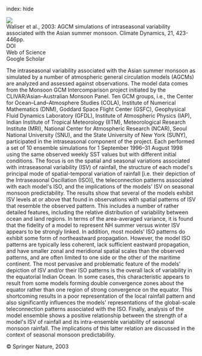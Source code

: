 index: hide

<div class="Citation">
    <div class="Citation-thumb CitationThumb-linked"  data-href="https://doi.org/10.1007/s00382-003-0337-1">
      <img src="https://static.claimspace.cloud/climate-study-static/refs/thumbs/9/Waliser_et_al_2003-thumb.png" />
    </div>

  <div class="Citation-body">
    <div class="Citation-text">Waliser et al., 2003: AGCM simulations of intraseasonal variability associated with the Asian summer monsoon. <span class="Article-journal">Climate Dynamics, </span><span class="Article-volume">21, </span>423-446pp.</div>
    <div class="Citation-links">
      <div class="CitationLink" data-href="https://doi.org/10.1007/s00382-003-0337-1">
        <div class="CitationLink-icon CitationLink-Doi"></div>
        <div class="CitationLink-text">DOI</div>
      </div>
      <div class="CitationLink" data-href="http://cel.webofknowledge.com/InboundService.do?customersID=atyponcel&smartRedirect=yes&mode=FullRecord&IsProductCode=Yes&product=CEL&Init=Yes&Func=Frame&action=retrieve&SrcApp=literatum&SrcAuth=atyponcel&SID=7CNc3cIRaBKjGbSujFM&UT=WOS:000186496700005">
        <div class="CitationLink-icon CitationLink-Isi"></div>
        <div class="CitationLink-text">Web of Science</div>
      </div>
      <div class="CitationLink" data-href="https://scholar.google.com/scholar?q=10.1007/s00382-003-0337-1">
        <div class="CitationLink-icon CitationLink-Scholar"></div>
        <div class="CitationLink-text">Google Scholar</div>
      </div>
    </div>
  </div>
</div>

The intraseasonal variability associated with the Asian summer monsoon as simulated by a number of atmospheric general circulation models (AGCMs) are analyzed and assessed against observations. The model data comes from the Monsoon GCM Intercomparison project initiated by the CLIVAR/Asian–Australian Monsoon Panel. Ten GCM groups, i.e., the Center for Ocean–Land–Atmosphere Studies (COLA), Institute of Numerical Mathematics (DNM), Goddard Space Flight Center (GSFC), Geophysical Fluid Dynamics Laboratory (GFDL), Institute of Atmospheric Physics (IAP), Indian Institute of Tropical Meteorology (IITM), Meteorological Research Institute (MRI), National Center for Atmospheric Research (NCAR), Seoul National University (SNU), and the State University of New York (SUNY), participated in the intraseasonal component of the project. Each performed a set of 10 ensemble simulations for 1 September 1996–31 August 1998 using the same observed weekly SST values but with different initial conditions. The focus is on the spatial and seasonal variations associated with intraseasonal variability (ISV) of rainfall, the structure of each model's principal mode of spatial-temporal variation of rainfall [i.e. their depiction of the Intraseasonal Oscillation (ISO)], the teleconnection patterns associated with each model's ISO, and the implications of the models' ISV on seasonal monsoon predictability. The results show that several of the models exhibit ISV levels at or above that found in observations with spatial patterns of ISV that resemble the observed pattern. This includes a number of rather detailed features, including the relative distribution of variability between ocean and land regions. In terms of the area-averaged variance, it is found that the fidelity of a model to represent NH summer versus winter ISV appears to be strongly linked. In addition, most models' ISO patterns do exhibit some form of northeastward propagation. However, the model ISO patterns are typically less coherent, lack sufficient eastward propagation, and have smaller zonal and meridional spatial scales than the observed patterns, and are often limited to one side or the other of the maritime continent. The most pervasive and problematic feature of the models' depiction of ISV and/or their ISO patterns is the overall lack of variability in the equatorial Indian Ocean. In some cases, this characteristic appears to result from some models forming double convergence zones about the equator rather than one region of strong convergence on the equator. This shortcoming results in a poor representation of the local rainfall pattern and also significantly influences the models' representations of the global-scale teleconnection patterns associated with the ISO. Finally, analysis of the model ensemble shows a positive relationship between the strength of a model's ISV of rainfall and its intra-ensemble variability of seasonal monsoon rainfall. The implications of this latter relation are discussed in the context of seasonal monsoon predictability.

<div class="Citation-copy">
&copy; Springer Nature, 2003
</div>